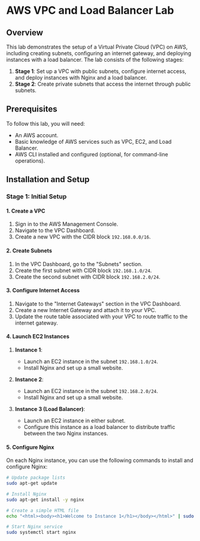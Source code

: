 # AWS VPC and Load Balancer Lab

## Overview

This lab demonstrates the setup of a Virtual Private Cloud (VPC) on AWS, including creating subnets, configuring an internet gateway, and deploying instances with a load balancer. The lab consists of the following stages:

1. **Stage 1**: Set up a VPC with public subnets, configure internet access, and deploy instances with Nginx and a load balancer.
2. **Stage 2**: Create private subnets that access the internet through public subnets.

## Prerequisites

To follow this lab, you will need:

- An AWS account.
- Basic knowledge of AWS services such as VPC, EC2, and Load Balancer.
- AWS CLI installed and configured (optional, for command-line operations).

## Installation and Setup

### Stage 1: Initial Setup

#### 1. Create a VPC

1. Sign in to the AWS Management Console.
2. Navigate to the VPC Dashboard.
3. Create a new VPC with the CIDR block `192.168.0.0/16`.

#### 2. Create Subnets

1. In the VPC Dashboard, go to the "Subnets" section.
2. Create the first subnet with CIDR block `192.168.1.0/24`.
3. Create the second subnet with CIDR block `192.168.2.0/24`.

#### 3. Configure Internet Access

1. Navigate to the "Internet Gateways" section in the VPC Dashboard.
2. Create a new Internet Gateway and attach it to your VPC.
3. Update the route table associated with your VPC to route traffic to the internet gateway.

#### 4. Launch EC2 Instances

1. **Instance 1**:
   - Launch an EC2 instance in the subnet `192.168.1.0/24`.
   - Install Nginx and set up a small website.

2. **Instance 2**:
   - Launch an EC2 instance in the subnet `192.168.2.0/24`.
   - Install Nginx and set up a small website.

3. **Instance 3 (Load Balancer)**:
   - Launch an EC2 instance in either subnet.
   - Configure this instance as a load balancer to distribute traffic between the two Nginx instances.

#### 5. Configure Nginx

On each Nginx instance, you can use the following commands to install and configure Nginx:

```bash
# Update package lists
sudo apt-get update

# Install Nginx
sudo apt-get install -y nginx

# Create a simple HTML file
echo "<html><body><h1>Welcome to Instance 1</h1></body></html>" | sudo tee /var/www/html/index.html

# Start Nginx service
sudo systemctl start nginx
